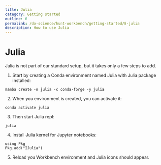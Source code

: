 ```yaml
---
title: Julia
category: Getting started
outline: 0
permalink: /do-science/hunt-workbench/getting-started/8-julia
description: How to use Julia
---
```


# Julia

Julia is not part of our standard setup, but it takes only a few steps to add.

1. Start by creating a Conda environment named Julia with Julia package installed:

```
mamba create -n julia -c conda-forge -y julia
```

2. When you environment is created, you can activate it:

```
conda activate julia
```

3. Then start Julia repl:

```
julia
```

4. Install Julia kernel for Jupyter notebooks:

```
using Pkg
Pkg.add("IJulia")
```

5. Reload you Workbench environment and Julia icons should appear.
